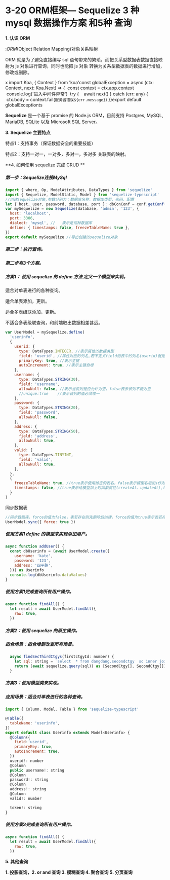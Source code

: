 # 3-20 ORM框架— Sequelize 3 种 mysql 数据操作方案 和5种 查询

**1. 认识 ORM**

:*ORM*(Object Relation Mapping)对象关系映射

 ORM  就是为了避免直接编写 sql 语句带来的繁琐，而把关系型数据表数据直接映射为 js 对象进行查询，同时也能把 js 对象 转换为关系型数据表的数据进行增加，修改或删除。

x import Koa, { Context } from 'koa'const globalException = async (ctx: Context, next: Koa.Next) => {  const context = ctx.app.context  console.log('进入中间件异常')  try {    await next()  } catch (err: any) {    ctx.body = context.fail(`服务器错误${err.message}`)  }}​export default globalExceptionts

**Sequelize** 是一个基于 promise 的 Node.js ORM，目前支持 Postgres, MySQL, MariaDB, SQLite 以及 Microsoft SQL Server。

**3. Sequelize 主要特点**

特点1：支持事务（保证数据安全的重要技能）

特点2：支持一对一，一对多，多对一，多对多 关联表的映射。

**4. 如何使用 sequelize 完成 CRUD **

##### 第一步：**Sequelize连接MySql**

```js
import { where, Op, ModelAttributes, DataTypes } from 'sequelize'
import { Sequelize, ModelStatic, Model } from 'sequelize-typescript'
//创建sequelize对象,参数分别为：数据库名称，数据库类型，密码，配置
let { host, user, password, database, port }: dbConConf = conf.getConf()
var mySequelize = new Sequelize(database, 'admin', '123', {
  host: 'localhost',
  port: 3306,
  dialect: 'mysql', //   表示是何种数据库
  define: { timestamps: false, freezeTableName: true },
})
export default mySequelize //导出创建的sequelize对象
```

##### 第二步：执行查询。

##### 第二步有3个方案。

##### 方案1： 使用 sequelize 的 define 方法 定义一个模型来实现。

适合对单表进行的各种查询。

适合单表添加，更新。

适合多表级联添加，更新。

不适合多表级联查询，和前端取出数据相差甚远。

```js
var UserModel = mySequelize.define(
  'userinfo',
  {
    userid: {
      type: DataTypes.INTEGER, //表示属性的数据类型
      field: 'userid', //属性对应的列名,若不定义field则表中的列名(userid)就是属性名
      primaryKey: true, //表示主键
      autoIncrement: true, //表示主键自增
    },
    username: {
      type: DataTypes.STRING(30),
      field: 'username',
      allowNull: false, //表示当前列是否允许为空，false表示该列不能为空
      //unique:true    //表示该列的值必须唯一
    },
    password: {
      type: DataTypes.STRING(20),
      field: 'password',
      allowNull: false,
    },
    address: {
      type: DataTypes.STRING(50),
      field: 'address',
      allowNull: true,
    },
    valid: {
      type: DataTypes.TINYINT,
      field: 'valid',
      allowNull: true,
    },
  },
  {
    freezeTableName: true, //true表示使用给定的表名，false表示模型名后加s作为表名
    timestamps: false, //true表示给模型加上时间戳属性(createAt、updateAt),false表示不带时间戳属性
  }
)
```

同步数据表

```js
//同步数据库，force的值为false，表若存在则先删除后创建，force的值为true表示表若存在则不创建
UserModel.sync({ force: true })
```

##### 使用方案1 define 的模型来实现添加用户。

```js
async function addUser() {
  const dbUserinfo = (await UserModel.create({
    username: 'kate',
    password: '123',
    address: '四平路',
  })) as Userinfo
  console.log(dbUserinfo.dataValues)
}
```

##### 使用方案1完成查询所有用户操作。

```js
async function findAll() {
  let result = await UserModel.findAll({
    raw: true,
  })
```

##### 方案2：使用 sequelize 的原生操作。

##### 适合场景：适合增删改查所有场景。

```js
  async findSecThirdCtgys(firstctgyId: number) {
    let sql: string = `select  * from dangdang.secondctgy  sc inner join dangdang.thirdctgy  tc on sc.secondctgyid=tc.secctgyid  where sc.firstctgyId=${firstctgyId}`
    return (await sequelize.query(sql)) as [SecondCtgy[], SecondCtgy[]]
  }
```

##### 方案3：使用模型类来实现。

##### 应用场景：适合对单表进行的各种查询。

```js
import { Column, Model, Table } from 'sequelize-typescript'

@Table({
  tableName: 'userinfo',
})
export default class Userinfo extends Model<Userinfo> {
  @Column({
    field:'userid',
    primaryKey: true,
    autoIncrement: true,
  })
  userid!: number
  @Column
  public username!: string
  @Column
  password!: string
  @Column
  address!: string
  @Column
  valid!: number

  token!: string
}
```

##### 使用方案3完成查询所有用户操作。

```js
async function findAll() {
  let result = await UserModel.findAll({
    raw: true,
  })
```

**5. 其他查询**

**1. 投影查询，2. or and 查询  3. 模糊查询 4. 聚合查询** **5. 分页查询**














